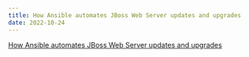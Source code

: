 ```yaml
---
title: How Ansible automates JBoss Web Server updates and upgrades
date: 2022-10-24
---
```


[How Ansible automates JBoss Web Server updates and upgrades](https://developers.redhat.com/articles/2022/10/24/ansible-automates-jws-updates-upgrades)
